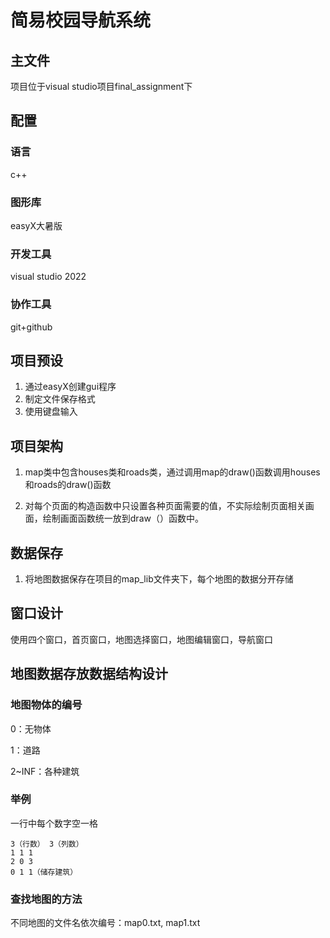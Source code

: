 # 简易校园导航系统

## 主文件

项目位于visual studio项目final_assignment下

## 配置

### 语言

c++

### 图形库

easyX大暑版

### 开发工具

visual studio 2022

### 协作工具

git+github

## 项目预设

1. 通过easyX创建gui程序
2. 制定文件保存格式
3. 使用键盘输入

## 项目架构

1. map类中包含houses类和roads类，通过调用map的draw()函数调用houses和roads的draw()函数

2. 对每个页面的构造函数中只设置各种页面需要的值，不实际绘制页面相关画面，绘制画面函数统一放到draw（）函数中。

## 数据保存

1. 将地图数据保存在项目的map_lib文件夹下，每个地图的数据分开存储

## 窗口设计

使用四个窗口，首页窗口，地图选择窗口，地图编辑窗口，导航窗口

## 地图数据存放数据结构设计

### 地图物体的编号

0：无物体

1：道路

2~INF：各种建筑

### 举例

一行中每个数字空一格

```
3（行数） 3（列数）
1 1 1
2 0 3
0 1 1（储存建筑）
```

### 查找地图的方法

不同地图的文件名依次编号：map0.txt, map1.txt
